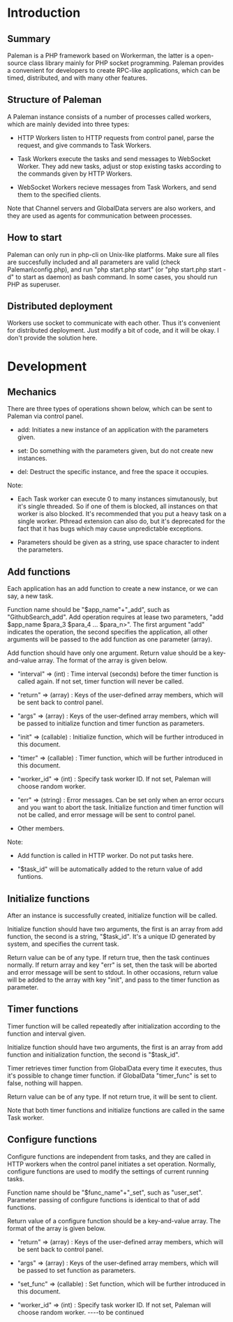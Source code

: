 # Introduction

## Summary

Paleman is a PHP framework based on Workerman, the latter is a open-source class library mainly for PHP socket programming. Paleman provides a convenient for developers to create RPC-like applications, which can be timed, distributed, and with many other features.

## Structure of Paleman

A Paleman instance consists of a number of processes called workers, which are mainly devided into three types:

* HTTP Workers listen to HTTP requests from control panel, parse the request, and give commands to Task Workers.

* Task Workers execute the tasks and send messages to WebSocket Worker. They add new tasks, adjust or stop existing tasks according to the commands given by HTTP Workers.

* WebSocket Workers recieve messages from Task Workers, and send them to the specified clients.

Note that Channel servers and GlobalData servers are also workers, and they are used as agents for communication between processes.

## How to start

Paleman can only run in php-cli on Unix-like platforms. Make sure all files are succesfully included and all parameters are valid (check Paleman\config.php), and run "php start.php start" (or "php start.php start -d" to start as daemon) as bash command. In some cases, you should run PHP as superuser.

## Distributed deployment

Workers use socket to communicate with each other. Thus it's convenient for distributed deployment. Just modify a bit of code, and it will be okay. I don't provide the solution here.

# Development

## Mechanics

There are three types of operations shown below, which can be sent to Paleman via control panel. 

* add: Initiates a new instance of an application with the parameters given.

* set: Do something with the parameters given, but do not create new instances.

* del: Destruct the specific instance, and free the space it occupies.

Note:

* Each Task worker can execute 0 to many instances simutanously, but it's single threaded. So if one of them is blocked, all instances on that worker is also blocked. It's recommended that you put a heavy task on a single worker. Pthread extension can also do, but it's deprecated for the fact that it has bugs which may cause unpredictable exceptions.

* Parameters should be given as a string, use space character to indent the parameters.

## Add functions

Each application has an add function to create a new instance, or we can say, a new task.

Function name should be "$app\_name"+"\_add", such as "GithubSearch\_add". Add operation requires at lease two parameters, "add $app\_name $para\_3 $para\_4 ... $para\_n\>". The first argument "add" indicates the operation, the second specifies the application, all other arguments will be passed to the add function as one parameter (array).

Add function should have only one argument. Return value should be a key-and-value array. The format of the array is given below.

* "interval" => (int) : Time interval (seconds) before the timer function is called again. If not set, timer function will never be called.

* "return" => (array) : Keys of the user-defined array members, which will be sent back to control panel.

* "args" => (array) : Keys of the user-defined array members, which will be passed to initialize function and timer function as parameters.

* "init" => (callable) : Initialize function, which will be further introduced in this document.

* "timer" => (callable) : Timer function, which will be further introduced in this document.

* "worker\_id" => (int) : Specify task worker ID. If not set, Paleman will choose random worker.

* "err" => (string) : Error messages. Can be set only when an error occurs and you want to abort the task. Initialize function and timer function will not be called, and error message will be sent to control panel.
* Other members.

Note:

* Add function is called in HTTP worker. Do not put tasks here.

* "$task_id" will be automatically added to the return value of add funtions.


## Initialize functions

After an instance is successfully created, initialize function will be called.

Initialize function should have two arguments, the first is an array from add function, the second is a string, "$task\_id". It's a unique ID generated by system, and specifies the current task.

Return value can be of any type. If return true, then the task continues normally. If return array and key "err" is set, then the task will be aborted and error message will be sent to stdout. In other occasions, return value will be added to the array with key "init", and pass to the timer function as parameter.

## Timer functions

Timer function will be called repeatedly after initialization according to the function and interval given.

Initialize function should have two arguments, the first is an array from add function and initialization function, the second is "$task\_id".

Timer retrieves timer function from GlobalData every time it executes, thus it's possible to change timer function. if GlobalData "timer_func" is set to false, nothing will happen.

Return value can be of any type. If not return true, it will be sent to client.

Note that both timer functions and initialize functions are called in the same Task worker.

## Configure functions

Configure functions are independent from tasks, and they are called in HTTP workers when the control panel initiates a set operation. Normally, configure functions are used to modify the settings of current running tasks.

Function name should be "$func\_name"+"\_set", such as "user\_set". Parameter passing of configure functions is identical to that of add functions.

Return value of a configure function should be a key-and-value array. The format of the array is given below.

* "return" => (array) : Keys of the user-defined array members, which will be sent back to control panel.

* "args" => (array) : Keys of the user-defined array members, which will be passed to set function as parameters.

* "set\_func" => (callable) : Set function, which will be further introduced in this document.

* "worker\_id" => (int) : Specify task worker ID. If not set, Paleman will choose random worker.
----to be continued